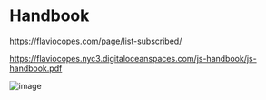 # Handbook


https://flaviocopes.com/page/list-subscribed/

https://flaviocopes.nyc3.digitaloceanspaces.com/js-handbook/js-handbook.pdf

![image](https://user-images.githubusercontent.com/7291672/83937953-8f412180-a803-11ea-9943-187c3013dcb3.png)
